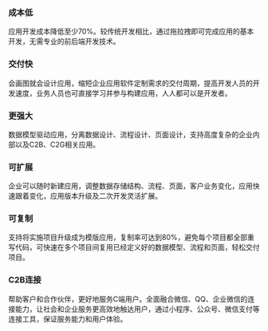 


                                              
### 成本低
应用开发成本降低至少70%。较传统开发相比，通过拖拉拽即可完成应用的基本开发，无需专业的前后端开发技术。        

### 交付快
会画图就会设计应用，缩短企业应用软件定制需求的交付周期，提高开发人员的开发速度，业务人员也可直接学习并参与构建应用，人人都可以是开发者。 

### 更强大
数据模型驱动应用，分离数据设计、流程设计、页面设计，支持高度复杂的企业内部以及C2B、C2G相关应用。      

### 可扩展
企业可以随时新建应用，调整数据存储结构、流程、页面，客户业务变化，应用快速跟着变化，应用版本升级及二次开发灵活扩展。

### 可复制
支持将实施项目升级成为模版应用，复制率可达到80%，避免每个项目都全部重写代码，可快速在多个项目间复用已经定义好的数据模型、流程和页面，轻松交付项目。

### C2B连接
帮助客户和合作伙伴，更好地服务C端用户。全面融合微信、QQ、企业微信的连接能力，让社会和企业服务更高效地触达用户，通过小程序、公众号、微信支付等连接工具，保证服务能力和用户体验。
